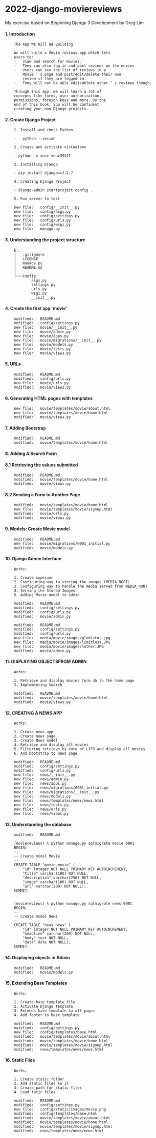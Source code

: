# 2022-django-moviereviews
My exercise based on Beginning Django 3 Development by Greg Lim


#### 1. Introduction


        The App We Will Be Building

        We will build a Movie reviews app which lets
        users to:
        -	View and search for movies. 
        -	They can also log in and post reviews on the movies
        -	Users can see the list of reviews in a
	        Movie ’ s page and post/edit/delete their own
	        review if they are logged in. 
        -	They will not be able edit/delete other ’ s reviews though.

        Through this app, we will learn a lot of
        concepts like forms, user authorization,
        permissions, foreign keys and more. By the
        end of this book, you will be confident
        creating your own Django projects.


#### 2. Create Django Project


        1. Install and check Python

        - 	python --vesion

        2. Create and activate virtualenv

        - python -m venv venv39327

        3. Installing Django

        - pip install django==3.2.7

        4. Creating Django Project

        - django-admin startproject config .

        5. Run server to test

        new file:   config/__init__.py
        new file:   config/asgi.py
        new file:   config/settings.py
        new file:   config/urls.py
        new file:   config/wsgi.py
        new file:   manage.py


#### 3. Understanding the project structure

        E:.
        │   .gitignore
        │   LICENSE
        │   manage.py
        │   README.md
        │
        └───config
                asgi.py
                settings.py
                urls.py
                wsgi.py
                __init__.py


#### 4. Create the first app 'movie'

        modified:   README.md
        modified:   config/settings.py
        new file:   movie/__init__.py
        new file:   movie/admin.py
        new file:   movie/apps.py
        new file:   movie/migrations/__init__.py
        new file:   movie/models.py
        new file:   movie/tests.py
        new file:   movie/views.py


#### 5. URLs

        modified:   README.md
        modified:   config/urls.py
        new file:   movie/urls.py
        modified:   movie/views.py


#### 6. Generating HTML pages with templates

        new file:   movie/templates/movie/about.html
        new file:   movie/templates/movie/home.html
        modified:   movie/views.py


#### 7. Adding Bootstrap

        modified:   README.md
        modified:   movie/templates/movie/home.html


#### 8. Adding A Search Form


#### 8.1 Retrieving the values submitted

        modified:   README.md
        modified:   movie/templates/movie/home.html
        modified:   movie/views.py


#### 8.2 Sending a Form to Another Page

        modified:   movie/templates/movie/home.html
        new file:   movie/templates/movie/signup.html
        modified:   movie/urls.py
        modified:   movie/views.py


#### 9. Models: Create Movie model

        modified:   README.md
        new file:   movie/migrations/0001_initial.py
        modified:   movie/models.py


#### 10. Django Admin Interface

        Works:

        1. Create superuer
        2. Configuring way to storing the images (MEDIA_ROOT)
        3. Configuring way to handle the media served from MEDIA_ROOT
        4. Serving the Stored Images
        5. Adding Movie model to admin

        modified:   README.md
        modified:   config/settings.py
        modified:   config/urls.py
        modified:   movie/admin.py

        modified:   README.md
        modified:   config/settings.py
        modified:   config/urls.py
        new file:   media/movie/images/gladiator.jpg
        new file:   media/movie/images/limitless.JPG
        new file:   media/movie/images/luther.JPG
        modified:   movie/admin.py


#### 11. DISPLAYING OBJECTSFROM ADMIN

        Works:

        1. Retrieve and display movies form db to the home page
        2. Implementing Search

        modified:   README.md
        modified:   movie/templates/movie/home.html
        modified:   movie/views.py


#### 12. CREATING A NEWS APP

        Works:

        1. Create news app
        2. Create news page
        3. Create News model
        4. Retrieve and display all movies
        5. Filtering retrieve by date of LIFO and display all movies
        6. Add bootstrap to news page

        modified:   README.md
        modified:   config/settings.py
        modified:   config/urls.py
        new file:   news/__init__.py
        new file:   news/admin.py
        new file:   news/apps.py
        new file:   news/migrations/0001_initial.py
        new file:   news/migrations/__init__.py
        new file:   news/models.py
        new file:   news/templates/news/news.html
        new file:   news/tests.py
        new file:   news/urls.py
        new file:   news/views.py


#### 13. Understanding the database

        modified:   README.md

        (moviereviews) λ python manage.py sqlmigrate movie 0001
        BEGIN;
        --
        -- Create model Movie
        --
        CREATE TABLE "movie_movie" (
	        "id" integer NOT NULL PRIMARY KEY AUTOINCREMENT, 
	        "title" varchar(100) NOT NULL, 
	        "description" varchar(250) NOT NULL, 
	        "image" varchar(100) NOT NULL, 
	        "url" varchar(200) NOT NULL);
        COMMIT;


        (moviereviews) λ python manage.py sqlmigrate news 0001
        BEGIN;
        --
        -- Create model News
        --
        CREATE TABLE "news_news" (
	        "id" integer NOT NULL PRIMARY KEY AUTOINCREMENT, 
	        "headline" varchar(200) NOT NULL, 
	        "body" text NOT NULL, 
	        "date" date NOT NULL);
        COMMIT;


#### 14. Displaying objects in Admin

        modified:   README.md
        modified:   movie/models.py


#### 15. Extending Base Templates

        Works:

        1. Create base tamplate file
        2. Activate Django template
        3. Extends base template to all pages
        4. Add footer to base template

        modified:   README.md
        modified:   config/settings.py
        new file:   config/templates/base.html
        modified:   movie/templates/movie/about.html
        modified:   movie/templates/movie/home.html
        modified:   movie/templates/movie/signup.html
        modified:   news/templates/news/news.html


#### 16. Static Files

        Works: 

        1. Create static folder
        2. Add static files to it
        3. Create path for static files
        4. Load tatic files

        modified:   README.md
        modified:   config/settings.py
        new file:   config/static/images/movie.png
        modified:   config/templates/base.html
        modified:   movie/templates/movie/about.html
        modified:   movie/templates/movie/home.html
        modified:   movie/templates/movie/signup.html
        modified:   news/templates/news/news.html